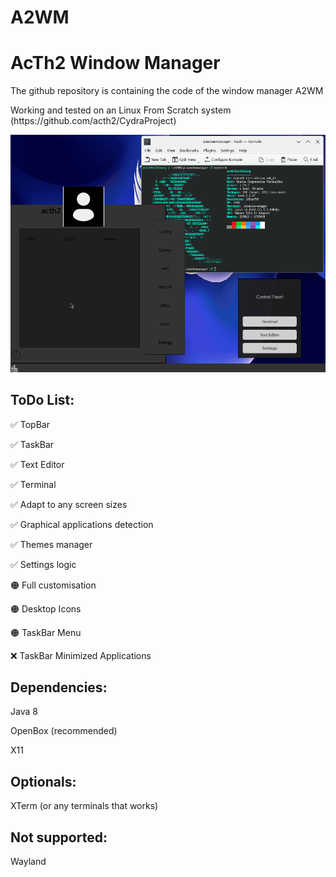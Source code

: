 # A2WM
<h1>AcTh2 Window Manager</h1>
<p>The github repository is containing the code of the window manager A2WM</p>
<p>Working and tested on an Linux From Scratch system (https://github.com/acth2/CydraProject)</p>
<p align="center"><img src="https://raw.githubusercontent.com/acth2/A2WM/refs/heads/master/.demonstration/demonstration1.png" alt="project-image"></p>
<h2>ToDo List:</h2>
<p>✅ TopBar</p>
<p>✅ TaskBar</p>
<p>✅ Text Editor</p>
<p>✅ Terminal</p>
<p>✅ Adapt to any screen sizes</p>
<p>✅ Graphical applications detection</p>
<p>✅ Themes manager</p>
<p>✅ Settings logic</p>
<p>🟠 Full customisation</p>
<p>🟠 Desktop Icons</p>
<p>🟠 TaskBar Menu</p>
<p>❌ TaskBar Minimized Applications</p>

<h2>Dependencies:</h2>

<p>Java 8</p>
<p>OpenBox (recommended)</p>
<p>X11</p>

<h2>Optionals:</h2>
<p>XTerm (or any terminals that works)</p>

<h2>Not supported:</h2>
<p>Wayland</p>
